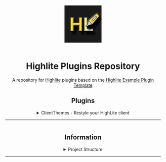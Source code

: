 <div align=center>

<img src="docs/images/logo.png" alt="HighLite Logo" width="120"/><br><br>

# Highlite Plugins Repository

A repository for [Highlite][highlite-website] plugins based on
the [Highlite Example Plugin Template][example-plugin-repo]

## Plugins

<details><summary> 
ClientThemes - Restyle your HighLite client

--- 
</summary>

Allows the user to change HighLite and HighSpell themes.<br>
Supports creation, exporting, and exporting of user-defined themes as well as custom CSS.

<img src="docs/images/clientthemes.png" alt="ClientThemes image" width="720"/><br><br>

---
</details>

## Information

<details><summary>Project Structure

---
</summary>

<div align=left>

```
Example-Plugin/
├── src/
│   ├── Example-Plugin            # Plugin directory
│   │   ├── Example-Plugin.ts     # Main plugin class
│   │   ├── types.d.ts            # Type declarations for static resources
│   │   ├── package.json          # Plugin configuration
│   │   └── resources/
│   │       ├── css/
│   │       │   └── base.css      # Stylesheet for the plugin
│   │       ├── html/
│   │       │   └── html.html     # HTML template
│   │       ├── images/
│   │       │   └── image.png     # Example image asset
│   │       └── sounds/
│   │           └── sound.mp3     # Exammple audio asset
│   │
│   ├── Example-Plugin-2          # Plugin directory
│   │   └── ...                   # Plugin files
│   │
│   └── Example-Plugin-3          # Plugin directory
│       └── ...                   # Plugin files
│
├── package.json                  # Project configuration and dependencies
├── rollup.config.mjs             # Build configuration
├── tsconfig.json                 # TypeScript configuration
└── README.md                     # This file
```

</div>



---

</details>

</div>

[highlite-website]: https://www.highlite.dev/

[highlite-repo]: https://github.com/Highl1te/HighliteDesktop

[core-repo]: https://github.com/Highl1te/Core

[example-plugin-repo]: https://github.com/Highl1te/Example-Plugin
